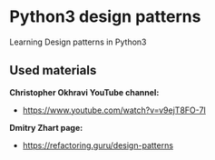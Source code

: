# Python3 design patterns

Learning Design patterns in Python3

## Used materials

**Christopher Okhravi YouTube channel:**

- <https://www.youtube.com/watch?v=v9ejT8FO-7I>

**Dmitry Zhart page:**

- <https://refactoring.guru/design-patterns>
